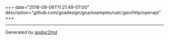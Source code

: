 +++
date="2018-09-06T11:21:49-07:00"
description="github.com/goadesign/goa/examples/calc/gen/http/openapi"
+++

- - -
Generated by [godoc2md](https://godoc.org/github.com/davecheney/godoc2md)
